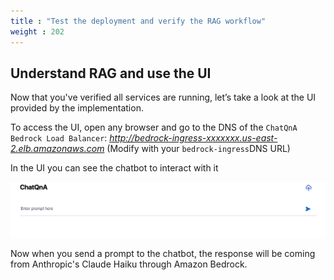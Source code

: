 ```yaml
---
title : "Test the deployment and verify the RAG workflow"
weight : 202
---
```


## Understand RAG and use the UI
Now that you've verified all services are running, let’s take a look at the UI provided by the implementation.

To access the UI, open any browser and go to the DNS of the `ChatQnA Bedrock Load Balancer`: *http://bedrock-ingress-xxxxxxx.us-east-2.elb.amazonaws.com* (Modify with your `bedrock-ingress`DNS URL)

In the UI you can see the chatbot to interact with it

![ChatQnA_UI](/static/images/chatqna_ui.png)

Now when you send a prompt to the chatbot, the response will be coming from  Anthropic's Claude Haiku through Amazon Bedrock. 

